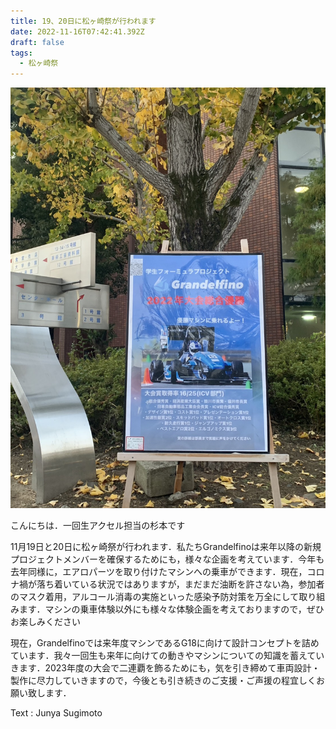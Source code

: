 ```yaml
---
title: 19、20日に松ヶ崎祭が行われます
date: 2022-11-16T07:42:41.392Z
draft: false
tags:
  - 松ヶ崎祭
---
```

![](17123129174668.jpg)

こんにちは．一回生アクセル担当の杉本です

11月19日と20日に松ヶ崎祭が行われます．私たちGrandelfinoは来年以降の新規プロジェクトメンバーを確保するためにも，様々な企画を考えています．今年も去年同様に，エアロパーツを取り付けたマシンへの乗車ができます．現在，コロナ禍が落ち着いている状況ではありますが，まだまだ油断を許さない為，参加者のマスク着用，アルコール消毒の実施といった感染予防対策を万全にして取り組みます．マシンの乗車体験以外にも様々な体験企画を考えておりますので，ぜひお楽しみください

現在，Grandelfinoでは来年度マシンであるG18に向けて設計コンセプトを詰めています．我々一回生も来年に向けての動きやマシンについての知識を蓄えていきます．2023年度の大会で二連覇を飾るためにも，気を引き締めて車両設計・製作に尽力していきますので，今後とも引き続きのご支援・ご声援の程宜しくお願い致します．

T﻿ext : Junya Sugimoto